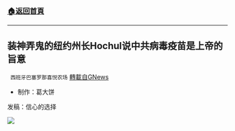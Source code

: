 ###  [:house:返回首頁](https://github.com/ourhimalayas/txt)
---


## 装神弄鬼的纽约州长Hochul说中共病毒疫苗是上帝的旨意
` 西班牙巴塞罗那喜悦农场` [轉載自GNews](https://gnews.org/zh-hans/1570889/)

- 制作：葛大饼


发稿：信心的选择

![](https://assets.gnews.org/wp-content/uploads/2021/09/GNEWS_CH.-1-1.jpeg)
